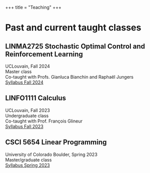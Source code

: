 +++
title = "Teaching"
+++

# Past and current taught classes

## LINMA2725 Stochastic Optimal Control and Reinforcement Learning

UCLouvain, Fall 2024\
Master class\
Co-taught with Profs. Gianluca Bianchin and Raphaël Jungers\
[Syllabus Fall 2024](/linma2725/)

## LINFO1111 Calculus

UCLouvain, Fall 2023\
Undergraduate class\
Co-taught with Prof. François Glineur\
[Syllabus Fall 2023](/linfo1111/)

## CSCI 5654 Linear Programming

University of Colorado Boulder, Spring 2023\
Master/graduate class\
[Syllabus Spring 2023](/csci5654/)